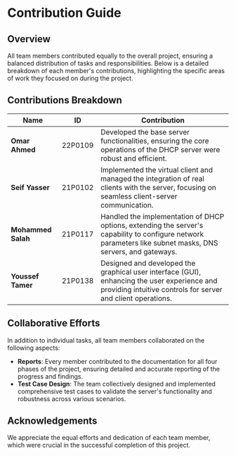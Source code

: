 
# Contribution Guide

## Overview

All team members contributed equally to the overall project, ensuring a balanced distribution of tasks and responsibilities. Below is a detailed breakdown of each member's contributions, highlighting the specific areas of work they focused on during the project.

## Contributions Breakdown

| Name           | ID      | Contribution                                |
|----------------|---------|---------------------------------------------|
| **Omar Ahmed** | 22P0109 | Developed the base server functionalities, ensuring the core operations of the DHCP server were robust and efficient. |
| **Seif Yasser**| 21P0102 | Implemented the virtual client and managed the integration of real clients with the server, focusing on seamless client-server communication. |
| **Mohammed Salah** | 21P0117 | Handled the implementation of DHCP options, extending the server's capability to configure network parameters like subnet masks, DNS servers, and gateways. |
| **Youssef Tamer** | 21P0138 | Designed and developed the graphical user interface (GUI), enhancing the user experience and providing intuitive controls for server and client operations. |

## Collaborative Efforts

In addition to individual tasks, all team members collaborated on the following aspects:

- **Reports**: Every member contributed to the documentation for all four phases of the project, ensuring detailed and accurate reporting of the progress and findings.
- **Test Case Design**: The team collectively designed and implemented comprehensive test cases to validate the server's functionality and robustness across various scenarios.

## Acknowledgements

We appreciate the equal efforts and dedication of each team member, which were crucial in the successful completion of this project.

